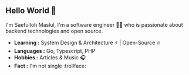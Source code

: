 ## Hello World :clap:

I'm Saefulloh Maslul, I'm a software engineer :man_technologist: who is passionate about backend technologies and open source. 

-  **Learning :** System Design & Architecture :zap: | Open-Source :fire:	
-  **Languages :** Go, Typescript, PHP
-  **Hobbies :** Articles & Music :headphones:
-  **Fact :** I'm not single :trollface: 

